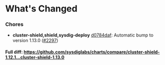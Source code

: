 # What's Changed

### Chores
- **cluster-shield,shield,sysdig-deploy** [d0784daf](https://github.com/sysdiglabs/charts/commit/d0784dafa3ec6651de22632232cfd0f5e9547c4b): Automatic bump to version 1.13.0 ([#2297](https://github.com/sysdiglabs/charts/issues/2297))
#### Full diff: https://github.com/sysdiglabs/charts/compare/cluster-shield-1.12.1...cluster-shield-1.13.0
